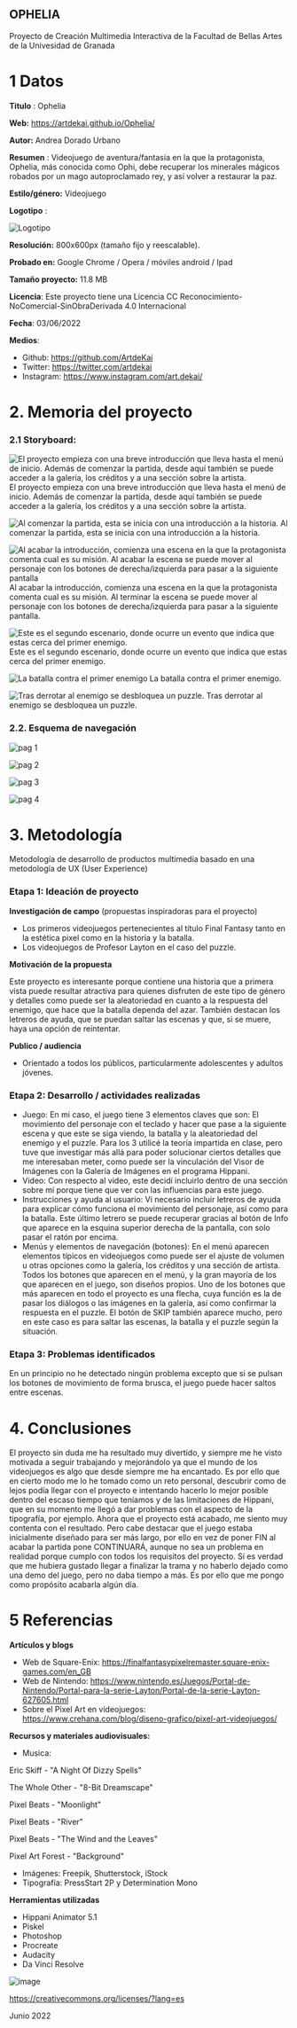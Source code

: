 ## OPHELIA

Proyecto de Creación Multimedia Interactiva de la  Facultad de Bellas Artes de la Univesidad de Granada



# 1 Datos 



**Titulo** : Ophelia

**Web:** https://artdekai.github.io/Ophelia/

**Autor:**  Andrea Dorado Urbano

**Resumen** : Videojuego de aventura/fantasía en la que la protagonista, Ophelia, más conocida como Ophi, debe recuperar los minerales mágicos robados por un mago autoproclamado rey, y así volver a restaurar la paz.

**Estilo/género:**  Videojuego

**Logotipo** :

![Logotipo](https://github.com/ArtdeKai/ArtdeKai.github.io/blob/master/Documentaci%C3%B3n%20Ophelia/logotipo.png)

**Resolución:** 800x600px (tamaño fijo y reescalable).

**Probado en:** Google Chrome / Opera / móviles android / Ipad

**Tamaño proyecto:** 11.8 MB

**Licencia**: Este proyecto tiene una Licencia CC Reconocimiento-NoComercial-SinObraDerivada 4.0 Internacional

**Fecha**: 03/06/2022

**Medios**:

- Github: https://github.com/ArtdeKai
- Twitter: https://twitter.com/artdekai
- Instagram: https://www.instagram.com/art.dekai/

# 2. Memoria del proyecto 

### 2.1 Storyboard: 

![El proyecto empieza con una breve introducción que lleva hasta el menú de inicio. Además de comenzar la partida, desde aquí también se puede acceder a la galería, los créditos y a una sección sobre la artista.  ](https://github.com/ArtdeKai/ArtdeKai.github.io/blob/master/Documentaci%C3%B3n%20Ophelia/Captura%20de%20pantalla%20%2867%29.png)
El proyecto empieza con una breve introducción que lleva hasta el menú de inicio. Además de comenzar la partida, desde aquí también se puede acceder a la galería, los créditos y a una sección sobre la artista.

![Al comenzar la partida, esta se inicia con una introducción a la historia.](https://github.com/ArtdeKai/ArtdeKai.github.io/blob/master/Documentaci%C3%B3n%20Ophelia/Captura%20de%20pantalla%20%2869%29.png)
Al comenzar la partida, esta se inicia con una introducción a la historia.

![Al acabar la introducción, comienza una escena en la que la protagonista comenta cual es su misión. Al acabar la escena se puede mover al personaje con los botones de derecha/izquierda para pasar a la siguiente pantalla](https://github.com/ArtdeKai/ArtdeKai.github.io/blob/master/Documentaci%C3%B3n%20Ophelia/Captura%20de%20pantalla%20%2871%29.png)
Al acabar la introducción, comienza una escena en la que la protagonista comenta cual es su misión. Al terminar la escena se puede mover al personaje con los botones de derecha/izquierda para pasar a la siguiente pantalla.

![Este es el segundo escenario, donde ocurre un evento que indica que estas cerca del primer enemigo.](https://github.com/ArtdeKai/ArtdeKai.github.io/blob/master/Documentaci%C3%B3n%20Ophelia/Captura%20de%20pantalla%20%2872%29.png)
Este es el segundo escenario, donde ocurre un evento que indica que estas cerca del primer enemigo.

![La batalla contra el primer enemigo](https://github.com/ArtdeKai/ArtdeKai.github.io/blob/master/Documentaci%C3%B3n%20Ophelia/Captura%20de%20pantalla%20%2873%29.png)
La batalla contra el primer enemigo.

![Tras derrotar al enemigo se desbloquea un puzzle.](https://github.com/ArtdeKai/ArtdeKai.github.io/blob/master/Documentaci%C3%B3n%20Ophelia/Captura%20de%20pantalla%20%2875%29.png)
Tras derrotar al enemigo se desbloquea un puzzle.

### 2.2. Esquema de navegación 

![pag 1](https://github.com/ArtdeKai/ArtdeKai.github.io/blob/master/Documentaci%C3%B3n%20Ophelia/Mapa%20de%20navegaci%C3%B3n/Storyboard_Teaser%20%281%29.jpg)

![pag 2](https://github.com/ArtdeKai/ArtdeKai.github.io/blob/master/Documentaci%C3%B3n%20Ophelia/Mapa%20de%20navegaci%C3%B3n/Storyboard_2.jpg)

![pag 3](https://github.com/ArtdeKai/ArtdeKai.github.io/blob/master/Documentaci%C3%B3n%20Ophelia/Mapa%20de%20navegaci%C3%B3n/Storyboard_3.jpg)

![pag 4](https://github.com/ArtdeKai/ArtdeKai.github.io/blob/master/Documentaci%C3%B3n%20Ophelia/Mapa%20de%20navegaci%C3%B3n/Storyboard_4.jpg)


# 3. Metodología

Metodología de desarrollo de productos multimedia basado en una metodología de UX (User Experience)



### Etapa 1: Ideación de proyecto

**Investigación de campo** (propuestas inspiradoras para el proyecto)

- Los primeros videojuegos pertenecientes al título Final Fantasy tanto en la estética pixel como en la historia y la batalla.
- Los videojuegos de Profesor Layton en el caso del puzzle.



**Motivación de la propuesta** 

Este proyecto es interesante porque contiene una historia que a primera vista puede resultar atractiva para quienes disfruten de este tipo de género y detalles como puede ser la aleatoriedad en cuanto a la respuesta del enemigo, que hace que la batalla dependa del azar. También destacan los letreros de ayuda, que se puedan saltar las escenas y que, si se muere, haya una opción de reintentar.



**Publico / audiencia**

- Orientado a todos los públicos, particularmente adolescentes y adultos jóvenes.





### Etapa 2: Desarrollo / actividades realizadas

- Juego: En mi caso, el juego tiene 3 elementos claves que son: El movimiento del personaje con el teclado y hacer que pase a la siguiente escena y que este se siga viendo, la batalla y la aleatoriedad del enemigo y el puzzle. Para los 3 utilicé la teoría impartida en clase, pero tuve que investigar más allá para poder solucionar ciertos detalles que me interesaban meter, como puede ser la vinculación del Visor de Imágenes con la Galería de Imágenes en el programa Hippani.
- Video: Con respecto al video, este decidí incluirlo dentro de una sección sobre mí porque tiene que ver con las influencias para este juego.
- Instrucciones y ayuda al usuario: Vi necesario incluir letreros de ayuda para explicar cómo funciona el movimiento del personaje, así como para la batalla. Este último letrero se puede recuperar gracias al botón de Info que aparece en la esquina superior derecha de la pantalla, con solo pasar el ratón por encima.
- Menús y elementos de navegación (botones): En el menú aparecen elementos típicos en videojuegos como puede ser el ajuste de volumen u otras opciones como la galería, los créditos y una sección de artista. Todos los botones que aparecen en el menú, y la gran mayoría de los que aparecen en el juego, son diseños propios. Uno de los botones que más aparecen en todo el proyecto es una flecha, cuya función es la de pasar los diálogos o las imágenes en la galería, así como confirmar la respuesta en el puzzle. El botón de SKIP también aparece mucho, pero en este caso es para saltar las escenas, la batalla y el puzzle según la situación.



### Etapa 3: Problemas identificados

En un principio no he detectado ningún problema excepto que si se pulsan los botones de movimiento de forma brusca, el juego puede hacer saltos entre escenas. 



# 4. Conclusiones 

El proyecto sin duda me ha resultado muy divertido, y siempre me he visto motivada a seguir trabajando y mejorándolo ya que el mundo de los videojuegos es algo que desde siempre me ha encantado. Es por ello que en cierto modo me lo he tomado como un reto personal, descubrir como de lejos podía llegar con el proyecto e intentando hacerlo lo mejor posible dentro del escaso tiempo que teníamos y de las limitaciones de Hippani, que en su momento me llegó a dar problemas con el aspecto de la tipografía, por ejemplo. Ahora que el proyecto está acabado, me siento muy contenta con el resultado. Pero cabe destacar que el juego estaba inicialmente diseñado para ser más largo, por ello en vez de poner FIN al acabar la partida pone CONTINUARÁ, aunque no sea un problema en realidad porque cumplo con todos los requisitos del proyecto. Sí es verdad que me hubiera gustado llegar a finalizar la trama y no haberlo dejado como una demo del juego, pero no daba tiempo a más. Es por ello que me pongo como propósito acabarla algún día.


# 5 Referencias 

**Artículos y blogs** 

- Web de Square-Enix: https://finalfantasypixelremaster.square-enix-games.com/en_GB
- Web de Nintendo: https://www.nintendo.es/Juegos/Portal-de-Nintendo/Portal-para-la-serie-Layton/Portal-de-la-serie-Layton-627605.html
- Sobre el Pixel Art en videojuegos: https://www.crehana.com/blog/diseno-grafico/pixel-art-videojuegos/

**Recursos y materiales audiovisuales:**

* Musica: 

Eric Skiff - "A Night Of Dizzy Spells"

The Whole Other - "8-Bit Dreamscape"

Pixel Beats - "Moonlight"

Pixel Beats - "River"

Pixel Beats - "The Wind and the Leaves"

Pixel Art Forest - "Background"

* Imágenes:  Freepik, Shutterstock, iStock
* Tipografía: PressStart 2P y Determination Mono

**Herramientas utilizadas**

- Hippani Animator 5.1
- Piskel
- Photoshop
- Procreate
- Audacity
- Da Vinci Resolve

![image](https://user-images.githubusercontent.com/106731895/172358663-9a986d5a-8599-43bc-aef3-73a4f67ecfb5.png)

https://creativecommons.org/licenses/?lang=es

Junio 2022

